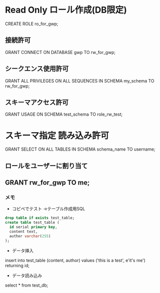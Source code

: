 
# Read Only ロール作成(DB限定)
<!-- ロール作成 -->
CREATE ROLE ro_for_gwp;



## 接続許可
GRANT CONNECT ON DATABASE gwp TO rw_for_gwp;



## シークエンス使用許可
<!-- このスキーマの全てのシークエンスの権限を、このロールに付与 -->
GRANT ALL PRIVILEGES ON ALL SEQUENCES IN SCHEMA my_schema TO rw_for_gwp;


## スキーマアクセス許可
<!-- スキーマを扱える権限付与。 -->
GRANT USAGE ON SCHEMA test_schema TO role_rw_test;



# スキーマ指定 読み込み許可
GRANT SELECT ON ALL TABLES IN SCHEMA schema_name TO username;





## ロールをユーザーに割り当て
<!-- このロールを、このロールに付与 -->
GRANT rw_for_gwp TO me;
-------------------------------------------------


### メモ
* コピペでテスト →テーブル作成用SQL

```sql
drop table if exists test_table;
create table test_table (
  id serial primary key,
  content text,
  author varchar(255)
);
```



* データ挿入

insert into test_table (content, author) values ('this is a test', e'it\'s me') returning id;


* データ読み込み

select * from test_db;
